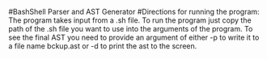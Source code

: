 #BashShell Parser and AST Generator
#Directions for running the program:
The program takes input from a .sh file. To run the program just copy the path of the .sh file 
you want to use into the arguments of the program. To see the final AST you need to 
provide an argument of either -p to write it to a file name bckup.ast or -d to 
print the ast to the screen. 